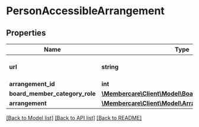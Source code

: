 # PersonAccessibleArrangement

## Properties
Name | Type | Description | Notes
------------ | ------------- | ------------- | -------------
**url** | **string** | The link to the current resource | [optional] 
**arrangement_id** | **int** |  | [optional] 
**board_member_category_role** | [**\Membercare\Client\Model\BoardMemberCategoryRole**](BoardMemberCategoryRole.md) |  | [optional] 
**arrangement** | [**\Membercare\Client\Model\Arrangement**](Arrangement.md) |  | [optional] 

[[Back to Model list]](../../README.md#documentation-for-models) [[Back to API list]](../../README.md#documentation-for-api-endpoints) [[Back to README]](../../README.md)

